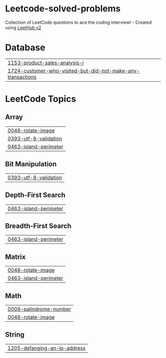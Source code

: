 # Leetcode-solved-problems
Collection of LeetCode questions to ace the coding interview! - Created using [LeetHub v2](https://github.com/arunbhardwaj/LeetHub-2.0)


# Database
|  |
| ------- |
| [1153-product-sales-analysis-i](https://github.com/Makarona10/Leetcode-solved-problems/tree/master/1153-product-sales-analysis-i) |
| [1724-customer-who-visited-but-did-not-make-any-transactions](https://github.com/Makarona10/Leetcode-solved-problems/tree/master/1724-customer-who-visited-but-did-not-make-any-transactions) |
<!---LeetCode Topics Start-->
# LeetCode Topics
## Array
|  |
| ------- |
| [0048-rotate-image](https://github.com/Makarona10/Leetcode-solved-problems/tree/master/0048-rotate-image) |
| [0393-utf-8-validation](https://github.com/Makarona10/Leetcode-solved-problems/tree/master/0393-utf-8-validation) |
| [0463-island-perimeter](https://github.com/Makarona10/Leetcode-solved-problems/tree/master/0463-island-perimeter) |
## Bit Manipulation
|  |
| ------- |
| [0393-utf-8-validation](https://github.com/Makarona10/Leetcode-solved-problems/tree/master/0393-utf-8-validation) |
## Depth-First Search
|  |
| ------- |
| [0463-island-perimeter](https://github.com/Makarona10/Leetcode-solved-problems/tree/master/0463-island-perimeter) |
## Breadth-First Search
|  |
| ------- |
| [0463-island-perimeter](https://github.com/Makarona10/Leetcode-solved-problems/tree/master/0463-island-perimeter) |
## Matrix
|  |
| ------- |
| [0048-rotate-image](https://github.com/Makarona10/Leetcode-solved-problems/tree/master/0048-rotate-image) |
| [0463-island-perimeter](https://github.com/Makarona10/Leetcode-solved-problems/tree/master/0463-island-perimeter) |
## Math
|  |
| ------- |
| [0009-palindrome-number](https://github.com/Makarona10/Leetcode-solved-problems/tree/master/0009-palindrome-number) |
| [0048-rotate-image](https://github.com/Makarona10/Leetcode-solved-problems/tree/master/0048-rotate-image) |
## String
|  |
| ------- |
| [1205-defanging-an-ip-address](https://github.com/Makarona10/Leetcode-solved-problems/tree/master/1205-defanging-an-ip-address) |
<!---LeetCode Topics End-->